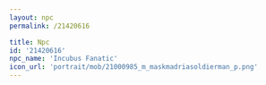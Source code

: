 ```yaml
---
layout: npc
permalink: /21420616

title: Npc
id: '21420616'
npc_name: 'Incubus Fanatic'
icon_url: 'portrait/mob/21000985_m_maskmadriasoldierman_p.png'
---
```

